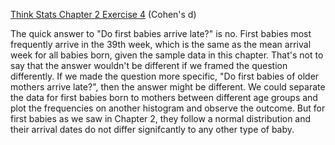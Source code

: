 [Think Stats Chapter 2 Exercise 4](http://greenteapress.com/thinkstats2/html/thinkstats2003.html#toc24) (Cohen's d)

The quick answer to "Do first babies arrive late?" is no. First babies most frequently arrive in the 39th week, which is the same as the mean arrival week for all babies born, given the sample data in this chapter. That's not to say that the answer wouldn't be different if we framed the question differently. If we made the question more specific, "Do first babies of older mothers arrive late?", then the answer might be different. We could separate the data for first babies born to mothers between different age groups and plot the frequencies on another histogram and observe the outcome. But for first babies as we saw in Chapter 2, they follow a normal distribution and their arrival dates do not differ signifcantly to any other type of baby. 
